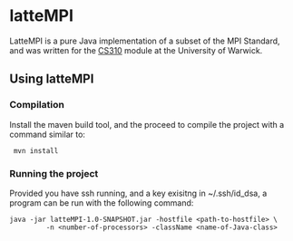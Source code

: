 # latteMPI #

LatteMPI is a pure Java implementation of a subset of the MPI Standard, and was written for the [CS310][3yp] module at the University of Warwick.
 
## Using latteMPI ##

### Compilation
Install the maven build tool, and the proceed to compile the project
with a command similar to:

     mvn install

### Running the project

Provided you have ssh running, and a key exisitng in ~/.ssh/id_dsa, a
program can be run with the following command:

    java -jar latteMPI-1.0-SNAPSHOT.jar -hostfile <path-to-hostfile> \
             -n <number-of-processors> -className <name-of-Java-class>
 
[3yp]: http://www2.warwick.ac.uk/fac/sci/dcs/teaching/modules/cs310/
